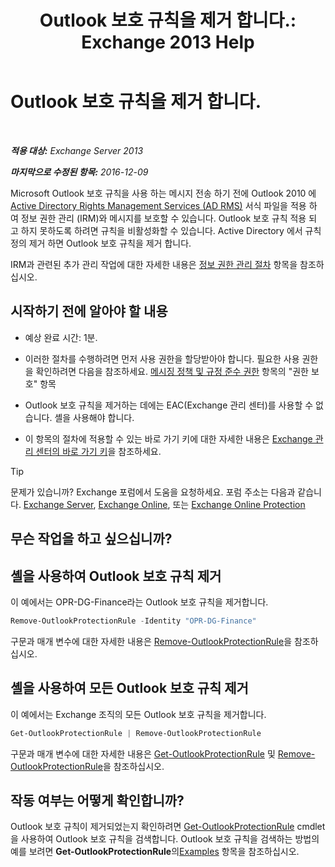﻿---
title: 'Outlook 보호 규칙을 제거 합니다.: Exchange 2013 Help'
TOCTitle: Outlook 보호 규칙을 제거 합니다.
ms:assetid: 569fc3be-b269-43f5-8797-73ab0691e685
ms:mtpsurl: https://technet.microsoft.com/ko-kr/library/Ee633467(v=EXCHG.150)
ms:contentKeyID: 50483147
ms.date: 05/22/2018
mtps_version: v=EXCHG.150
ms.translationtype: MT
---

# Outlook 보호 규칙을 제거 합니다.

 

_**적용 대상:** Exchange Server 2013_

_**마지막으로 수정된 항목:** 2016-12-09_

Microsoft Outlook 보호 규칙을 사용 하는 메시지 전송 하기 전에 Outlook 2010 에 [Active Directory Rights Management Services (AD RMS)](https://technet.microsoft.com/en-us/library/hh831364.aspx) 서식 파일을 적용 하 여 정보 권한 관리 (IRM)와 메시지를 보호할 수 있습니다. Outlook 보호 규칙 적용 되 고 하지 못하도록 하려면 규칙을 비활성화할 수 있습니다. Active Directory 에서 규칙 정의 제거 하면 Outlook 보호 규칙을 제거 합니다.

IRM과 관련된 추가 관리 작업에 대한 자세한 내용은 [정보 권한 관리 절차](information-rights-management-procedures-exchange-2013-help.md) 항목을 참조하십시오.

## 시작하기 전에 알아야 할 내용

  - 예상 완료 시간: 1분.

  - 이러한 절차를 수행하려면 먼저 사용 권한을 할당받아야 합니다. 필요한 사용 권한을 확인하려면 다음을 참조하세요. [메시징 정책 및 규정 준수 권한](messaging-policy-and-compliance-permissions-exchange-2013-help.md) 항목의 "권한 보호" 항목

  - Outlook 보호 규칙을 제거하는 데에는 EAC(Exchange 관리 센터)를 사용할 수 없습니다. 셸을 사용해야 합니다.

  - 이 항목의 절차에 적용할 수 있는 바로 가기 키에 대한 자세한 내용은 [Exchange 관리 센터의 바로 가기 키](keyboard-shortcuts-in-the-exchange-admin-center-exchange-online-protection-help.md)을 참조하세요.


> [!TIP]
> 문제가 있습니까? Exchange 포럼에서 도움을 요청하세요. 포럼 주소는 다음과 같습니다. <A href="https://go.microsoft.com/fwlink/p/?linkid=60612">Exchange Server</A>, <A href="https://go.microsoft.com/fwlink/p/?linkid=267542">Exchange Online</A>, 또는 <A href="https://go.microsoft.com/fwlink/p/?linkid=285351">Exchange Online Protection</A>



## 무슨 작업을 하고 싶으십니까?

## 셸을 사용하여 Outlook 보호 규칙 제거

이 예에서는 OPR-DG-Finance라는 Outlook 보호 규칙을 제거합니다.

```powershell
Remove-OutlookProtectionRule -Identity "OPR-DG-Finance"
```

구문과 매개 변수에 대한 자세한 내용은 [Remove-OutlookProtectionRule](https://technet.microsoft.com/ko-kr/library/dd297961\(v=exchg.150\))을 참조하십시오.

## 셸을 사용하여 모든 Outlook 보호 규칙 제거

이 예에서는 Exchange 조직의 모든 Outlook 보호 규칙을 제거합니다.

```powershell
Get-OutlookProtectionRule | Remove-OutlookProtectionRule
```

구문과 매개 변수에 대한 자세한 내용은 [Get-OutlookProtectionRule](https://technet.microsoft.com/ko-kr/library/dd298004\(v=exchg.150\)) 및 [Remove-OutlookProtectionRule](https://technet.microsoft.com/ko-kr/library/dd297961\(v=exchg.150\))을 참조하십시오.

## 작동 여부는 어떻게 확인합니까?

Outlook 보호 규칙이 제거되었는지 확인하려면 [Get-OutlookProtectionRule](https://technet.microsoft.com/ko-kr/library/dd298004\(v=exchg.150\)) cmdlet을 사용하여 Outlook 보호 규칙을 검색합니다. Outlook 보호 규칙을 검색하는 방법의 예를 보려면 **Get-OutlookProtectionRule**의[Examples](https://technet.microsoft.com/ko-kr/dd298004\(exchg.150\)#examples) 항목을 참조하십시오.

